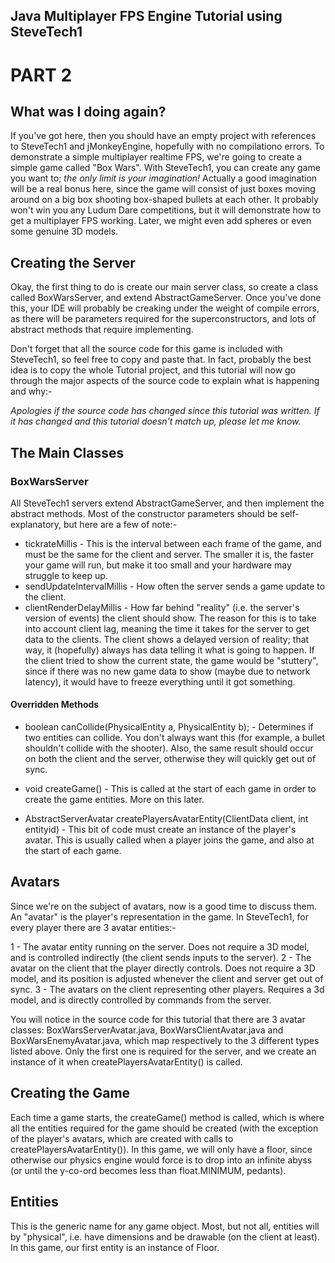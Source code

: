 ## Java Multiplayer FPS Engine Tutorial using SteveTech1

# PART 2

## What was I doing again?
If you've got here, then you should have an empty project with references to SteveTech1 and jMonkeyEngine, hopefully with no compilationo errors.  To demonstrate a simple multiplayer realtime FPS, we're going to create a simple game called "Box Wars".  With SteveTech1, you can create any game you want to; <i>the only limit is your imagination!</i>  Actually a good imagination will be a real bonus here, since the game will consist of just boxes moving around on a big box shooting box-shaped bullets at each other.  It probably won't win you any Ludum Dare competitions, but it will demonstrate how to get a multiplayer FPS working.  Later, we might even add spheres or even some genuine 3D models.


## Creating the Server
Okay, the first thing to do is create our main server class, so create a class called BoxWarsServer, and extend AbstractGameServer.  Once you've done this, your IDE will probably be creaking under the weight of compile errors, as there will be parameters required for the superconstructors, and lots of abstract methods that require implementing.

Don't forget that all the source code for this game is included with SteveTech1, so feel free to copy and paste that.  In fact, probably the best idea is to copy the whole Tutorial project, and this tutorial will now go through the major aspects of the source code to explain what is happening and why:-

<i>Apologies if the source code has changed since this tutorial was written.  If it has changed and this tutorial doesn't match up, please let me know.</i>


## The Main Classes

### BoxWarsServer
All SteveTech1 servers extend AbstractGameServer, and then implement the abstract methods.  Most of the constructor parameters should be self-explanatory, but here are a few of note:-

* tickrateMillis - This is the interval between each frame of the game, and must be the same for the client and server.  The smaller it is, the faster your game will run, but make it too small and your hardware may struggle to keep up.
* sendUpdateIntervalMillis - How often the server sends a game update to the client.
* clientRenderDelayMillis - How far behind "reality" (i.e. the server's version of events) the client should show.  The reason for this is to take into account client lag, meaning the time it takes for the server to get data to the clients.  The client shows a delayed version of reality; that way, it (hopefully) always has data telling it what is going to happen.  If the client tried to show the current state, the game would be "stuttery", since if there was no new game data to show (maybe due to network latency), it would have to freeze everything until it got something.

#### Overridden Methods
* boolean canCollide(PhysicalEntity a, PhysicalEntity b); - Determines if two entities can collide.  You don't always want this (for example, a bullet shouldn't collide with the shooter).  Also, the same result should occur on both the client and the server, otherwise they will quickly get out of sync.

* void createGame() - This is called at the start of each game in order to create the game entities.  More on this later.

* AbstractServerAvatar createPlayersAvatarEntity(ClientData client, int entityid) - This bit of code must create an instance of the player's avatar.  This is usually called when a player joins the game, and also at the start of each game.


## Avatars
Since we're on the subject of avatars, now is a good time to discuss them.  An "avatar" is the player's representation in the game.  In SteveTech1, for every player there are 3 avatar entities:-

1 - The avatar entity running on the server.  Does not require a 3D model, and is controlled indirectly (the client sends inputs to the server).
2 - The avatar on the client that the player directly controls.  Does not require a 3D model, and its position is adjusted whenever the client and server get out of sync.
3 - The avatars on the client representing other players.  Requires a 3d model, and is directly controlled by commands from the server.

You will notice in the source code for this tutorial that there are 3 avatar classes: BoxWarsServerAvatar.java, BoxWarsClientAvatar.java and BoxWarsEnemyAvatar.java, which map respectively to the 3 different types listed above.  Only the first one is required for the server, and we create an instance of it when createPlayersAvatarEntity() is called.


## Creating the Game
Each time a game starts, the createGame() method is called, which is where all the entities required for the game should be created (with the exception of the player's avatars, which are created with calls to createPlayersAvatarEntity()).  In this game, we will only have a floor, since otherwise our physics engine would force is to drop into an infinite abyss (or until the y-co-ord becomes less than float.MINIMUM, pedants).


## Entities
This is the generic name for any game object.  Most, but not all, entities will by "physical", i.e. have dimensions and be drawable (on the client at least).  In this game, our first entity is an instance of Floor.

